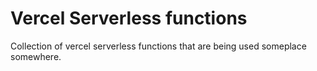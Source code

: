 # Vercel Serverless functions

Collection of vercel serverless functions that are being used someplace somewhere.